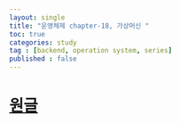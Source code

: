 ```yaml
---
layout: single
title: "운영체제 chapter-18, 가상머신 "
toc: true
categories: study
tag : [backend, operation system, series]
published : false
---
```


# [원글](https://gangfunction.github.io/study/nineth2/)